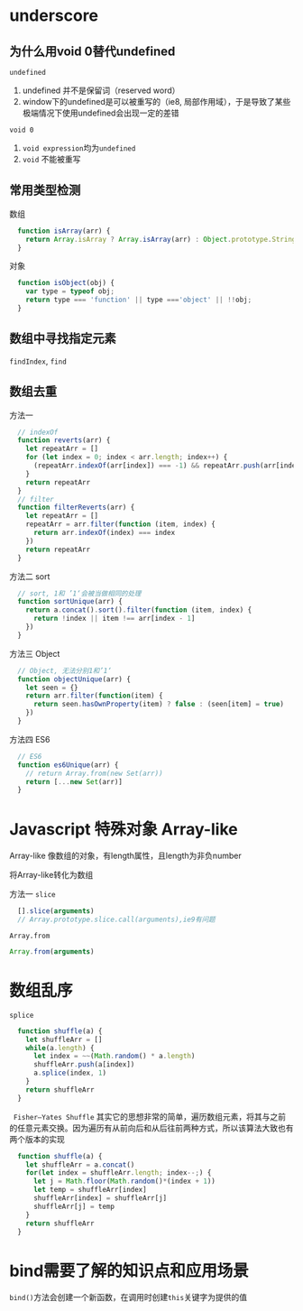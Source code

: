 # underscore
## 为什么用void 0替代undefined
`undefined`
1. undefined 并不是保留词（reserved word）
2. window下的undefined是可以被重写的（ie8, 局部作用域），于是导致了某些极端情况下使用undefined会出现一定的差错

`void 0`
1. `void expression`均为`undefined`
2. `void` 不能被重写

## 常用类型检测
数组
```javascript
  function isArray(arr) {
    return Array.isArray ? Array.isArray(arr) : Object.prototype.String.call(arr) === '[object Array]'
  }
```

对象

```javascript
  function isObject(obj) {
    var type = typeof obj;
    return type === 'function' || type ==='object' || !!obj; 
  }
```
## 数组中寻找指定元素
`findIndex`, `find`

## 数组去重
方法一
```javascript
  // indexOf
  function reverts(arr) {
    let repeatArr = []
    for (let index = 0; index < arr.length; index++) {
      (repeatArr.indexOf(arr[index]) === -1) && repeatArr.push(arr[index])
    }
    return repeatArr
  }
  // filter
  function filterReverts(arr) {
    let repeatArr = []
    repeatArr = arr.filter(function (item, index) {
      return arr.indexOf(index) === index
    })
    return repeatArr
  }
```

方法二
sort
```javascript
  // sort, 1和 ’1‘会被当做相同的处理
  function sortUnique(arr) {
    return a.concat().sort().filter(function (item, index) {
      return !index || item !== arr[index - 1] 
    })
  }
```

方法三
Object
```javascript
  // Object, 无法分别1和’1‘
  function objectUnique(arr) {
    let seen = {}
    return arr.filter(function(item) {
      return seen.hasOwnProperty(item) ? false : (seen[item] = true)
    })
  }
```

方法四
ES6
```javascript
  // ES6
  function es6Unique(arr) {
    // return Array.from(new Set(arr))
    return [...new Set(arr)]
  }
```
# Javascript 特殊对象 Array-like 
Array-like 像数组的对象，有length属性，且length为非负number

将Array-like转化为数组

方法一
`slice`
```javascript
  [].slice(arguments)
  // Array.prototype.slice.call(arguments),ie9有问题
```

`Array.from`

```javascript
Array.from(arguments)
```

# 数组乱序
`splice`
```javascript
  function shuffle(a) {
    let shuffleArr = []
    while(a.length) {
      let index = ~~(Math.random() * a.length)
      shuffleArr.push(a[index])
      a.splice(index, 1)
    }
    return shuffleArr
  }
```
` Fisher–Yates Shuffle`
其实它的思想非常的简单，遍历数组元素，将其与之前的任意元素交换。因为遍历有从前向后和从后往前两种方式，所以该算法大致也有两个版本的实现
```javascript
  function shuffle(a) {
    let shuffleArr = a.concat()
    for(let index = shuffleArr.length; index--;) {
      let j = Math.floor(Math.random()*(index + 1))
      let temp = shuffleArr[index]
      shuffleArr[index] = shuffleArr[j]
      shuffleArr[j] = temp
    }
    return shuffleArr
  }
```

# bind需要了解的知识点和应用场景
`bind()`方法会创建一个新函数，在调用时创建`this`关键字为提供的值



